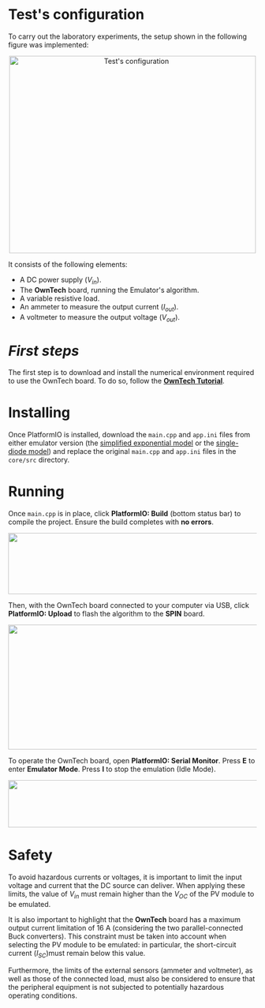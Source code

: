 # Test's configuration

To carry out the laboratory experiments, the setup shown in the following figure was implemented:   

<p align="center">
<img width="500" height="400" alt="Test's configuration" src="https://github.com/user-attachments/assets/f6368711-5379-4dcc-9017-c8cffc4b75b9" />
</p>

It consists of the following elements:

- A DC power supply (_V<sub>in</sub>_).  
- The **OwnTech** board, running the Emulator's algorithm.  
- A variable resistive load.  
- An ammeter to measure the output current (_I<sub>out</sub>_).  
- A voltmeter to measure the output voltage (_V<sub>out</sub>_).

# _First steps_

The first step is to download and install the numerical environment required to use the OwnTech board.  To do so, follow the [**OwnTech Tutorial**](https://docs.owntech.org/latest/core/docs/environment_setup/).

# Installing  

Once PlatformIO is installed, download the `main.cpp` and `app.ini` files from either emulator version (the [simplified exponential model](https://github.com/GCBrito/PV-emulator/tree/main/Simplified%20exponential%20model/SPIN%20Firmware) or the [single-diode model](https://github.com/GCBrito/PV-emulator/tree/main/Single-diode%20model/SPIN%20Firmware)) and replace the original `main.cpp` and `app.ini` files in the `core/src` directory.

# Running 

Once `main.cpp` is in place, click **PlatformIO: Build** (bottom status bar) to compile the project. Ensure the build completes with **no errors**.

<p align="center">
<img width="1365" height="124" alt="VS Code (Built)" src="https://github.com/user-attachments/assets/4dad38ee-3d26-4c72-ac14-4dc03ba44d99" />
</p>

Then, with the OwnTech board connected to your computer via USB, click **PlatformIO: Upload** to flash the algorithm to the **SPIN** board.

<p align="center">
<img width="1365" height="253" alt="VS Code (Upload)" src="https://github.com/user-attachments/assets/ff1d6dd6-45b5-4eef-b13d-7e9ea7292717" />
</p>

To operate the OwnTech board, open **PlatformIO: Serial Monitor**.  Press **E** to enter **Emulator Mode**.  Press **I** to stop the emulation (Idle Mode).

<p align="center">
<img width="1365" height="96" alt="VS Code (Serial Monitor)" src="https://github.com/user-attachments/assets/37ac49fb-9c28-4813-939c-0ef9333b5922" />
</p>

# Safety

To avoid hazardous currents or voltages, it is important to limit the input voltage and current that the DC source can deliver. When applying these limits, the value of _V<sub>in</sub>_ must remain higher than the _V<sub>OC</sub>_ of the PV module to be emulated.

It is also important to highlight that the **OwnTech** board has a maximum output current limitation of 16 A (considering the two parallel-connected Buck converters). This constraint must be taken into account when selecting the PV module to be emulated: in particular, the short-circuit current (_I<sub>SC</sub>_)must remain below this value.  

Furthermore, the limits of the external sensors (ammeter and voltmeter), as well as those of the connected load, must also be considered to ensure that the peripheral equipment is not subjected to potentially hazardous operating conditions.  
